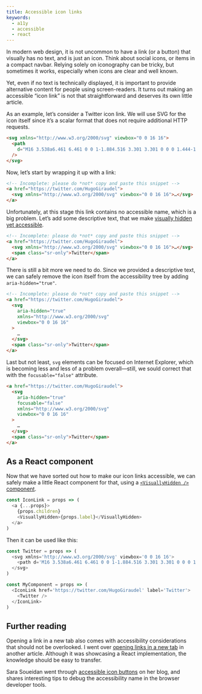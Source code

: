 ```yaml
---
title: Accessible icon links
keywords:
  - a11y
  - accessible
  - react
---
```


In modern web design, it is not uncommon to have a link (or a button) that visually has no text, and is just an icon. Think about social icons, or items in a compact navbar. Relying solely on iconography can be tricky, but sometimes it works, especially when icons are clear and well known.

Yet, even if no text is technically displayed, it is important to provide alternative content for people using screen-readers. It turns out making an accessible “icon link” is not that straightforward and deserves its own little article.

As an example, let’s consider a Twitter icon link. We will use SVG for the icon itself since it’s a scalar format that does not require additional HTTP requests.

```html
<svg xmlns="http://www.w3.org/2000/svg" viewbox="0 0 16 16">
  <path
    d="M16 3.538a6.461 6.461 0 0 1-1.884.516 3.301 3.301 0 0 0 1.444-1.816 6.607 6.607 0 0 1-2.084.797 3.28 3.28 0 0 0-2.397-1.034 3.28 3.28 0 0 0-3.197 4.028 9.321 9.321 0 0 1-6.766-3.431 3.284 3.284 0 0 0 1.015 4.381A3.301 3.301 0 0 1 .643 6.57v.041A3.283 3.283 0 0 0 3.277 9.83a3.291 3.291 0 0 1-1.485.057 3.293 3.293 0 0 0 3.066 2.281 6.586 6.586 0 0 1-4.862 1.359 9.286 9.286 0 0 0 5.034 1.475c6.037 0 9.341-5.003 9.341-9.341 0-.144-.003-.284-.009-.425a6.59 6.59 0 0 0 1.637-1.697z"
  />
</svg>
```

Now, let’s start by wrapping it up with a link:

```html
<!-- Incomplete: please do *not* copy and paste this snippet -->
<a href="https://twitter.com/HugoGiraudel">
  <svg xmlns="http://www.w3.org/2000/svg" viewbox="0 0 16 16">…</svg>
</a>
```

Unfortunately, at this stage this link contains no accessible name, which is a big problem. Let’s add some descriptive text, that we make [visually hidden yet accessible](/snippets/sr-only-class/).

```html
<!-- Incomplete: please do *not* copy and paste this snippet -->
<a href="https://twitter.com/HugoGiraudel">
  <svg xmlns="http://www.w3.org/2000/svg" viewbox="0 0 16 16">…</svg>
  <span class="sr-only">Twitter</span>
</a>
```

There is still a bit more we need to do. Since we provided a descriptive text, we can safely remove the icon itself from the accessibility tree by adding `aria-hidden="true"`.

```html
<!-- Incomplete: please do *not* copy and paste this snippet -->
<a href="https://twitter.com/HugoGiraudel">
  <svg
    aria-hidden="true"
    xmlns="http://www.w3.org/2000/svg"
    viewbox="0 0 16 16"
  >
    …
  </svg>
  <span class="sr-only">Twitter</span>
</a>
```

Last but not least, `svg` elements can be focused on Internet Explorer, which is becoming less and less of a problem overall—still, we sould correct that with the `focusable="false"` attribute.

```html
<a href="https://twitter.com/HugoGiraudel">
  <svg
    aria-hidden="true"
    focusable="false"
    xmlns="http://www.w3.org/2000/svg"
    viewbox="0 0 16 16"
  >
    …
  </svg>
  <span class="sr-only">Twitter</span>
</a>
```

## As a React component

Now that we have sorted out how to make our icon links accessible, we can safely make a little React component for that, using a [`<VisuallyHidden />` component](/snippets/visually-hidden-component/).

```js
const IconLink = props => (
  <a {...props}>
    {props.children}
    <VisuallyHidden>{props.label}</VisuallyHidden>
  </a>
)
```

Then it can be used like this:

```js
const Twitter = props => (
  <svg xmlns='http://www.w3.org/2000/svg' viewbox='0 0 16 16'>
    <path d='M16 3.538a6.461 6.461 0 0 1-1.884.516 3.301 3.301 0 0 0 1.444-1.816 6.607 6.607 0 0 1-2.084.797 3.28 3.28 0 0 0-2.397-1.034 3.28 3.28 0 0 0-3.197 4.028 9.321 9.321 0 0 1-6.766-3.431 3.284 3.284 0 0 0 1.015 4.381A3.301 3.301 0 0 1 .643 6.57v.041A3.283 3.283 0 0 0 3.277 9.83a3.291 3.291 0 0 1-1.485.057 3.293 3.293 0 0 0 3.066 2.281 6.586 6.586 0 0 1-4.862 1.359 9.286 9.286 0 0 0 5.034 1.475c6.037 0 9.341-5.003 9.341-9.341 0-.144-.003-.284-.009-.425a6.59 6.59 0 0 0 1.637-1.697z' />
  </svg>
)

const MyComponent = props => (
  <IconLink href='https://twitter.com/HugoGiraudel' label='Twitter'>
    <Twitter />
  </IconLink>
)
```

## Further reading

Opening a link in a new tab also comes with accessibility considerations that should not be overlooked. I went over [opening links in a new tab](/2020/01/17/accessible-links-and-buttons-with-react/##open-a-tab-for-me-will-you) in another article. Although it was showcasing a React implementation, the knowledge should be easy to transfer.

Sara Soueidan went through [accessible icon buttons](https://www.sarasoueidan.com/blog/accessible-icon-buttons/) on her blog, and shares interesting tips to debug the accessibility name in the browser developer tools.

